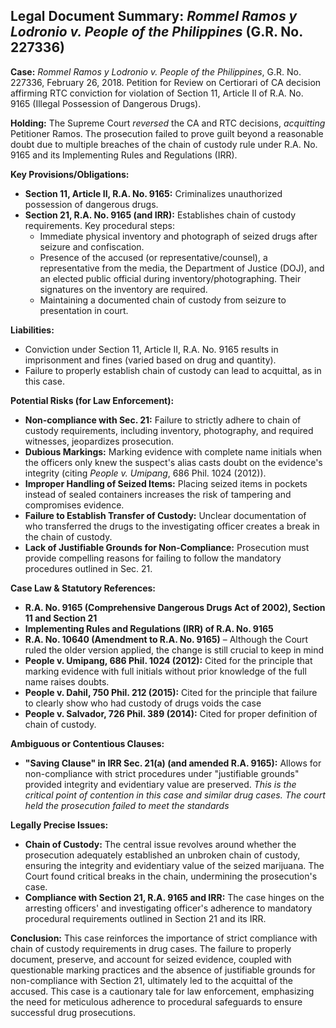 ## Legal Document Summary: *Rommel Ramos y Lodronio v. People of the Philippines* (G.R. No. 227336)

**Case:** *Rommel Ramos y Lodronio v. People of the Philippines*, G.R. No. 227336, February 26, 2018.  Petition for Review on Certiorari of CA decision affirming RTC conviction for violation of Section 11, Article II of R.A. No. 9165 (Illegal Possession of Dangerous Drugs).

**Holding:** The Supreme Court *reversed* the CA and RTC decisions, *acquitting* Petitioner Ramos. The prosecution failed to prove guilt beyond a reasonable doubt due to multiple breaches of the chain of custody rule under R.A. No. 9165 and its Implementing Rules and Regulations (IRR).

**Key Provisions/Obligations:**

*   **Section 11, Article II, R.A. No. 9165:** Criminalizes unauthorized possession of dangerous drugs.
*   **Section 21, R.A. No. 9165 (and IRR):**  Establishes chain of custody requirements. Key procedural steps:
    *   Immediate physical inventory and photograph of seized drugs after seizure and confiscation.
    *   Presence of the accused (or representative/counsel), a representative from the media, the Department of Justice (DOJ), and an elected public official during inventory/photographing. Their signatures on the inventory are required.
    *   Maintaining a documented chain of custody from seizure to presentation in court.

**Liabilities:**

*   Conviction under Section 11, Article II, R.A. No. 9165 results in imprisonment and fines (varied based on drug and quantity).
*   Failure to properly establish chain of custody can lead to acquittal, as in this case.

**Potential Risks (for Law Enforcement):**

*   **Non-compliance with Sec. 21:**  Failure to strictly adhere to chain of custody requirements, including inventory, photography, and required witnesses, jeopardizes prosecution.
*   **Dubious Markings:** Marking evidence with complete name initials when the officers only knew the suspect's alias casts doubt on the evidence's integrity (citing *People v. Umipang*, 686 Phil. 1024 (2012)).
*   **Improper Handling of Seized Items:**  Placing seized items in pockets instead of sealed containers increases the risk of tampering and compromises evidence.
*   **Failure to Establish Transfer of Custody:**  Unclear documentation of who transferred the drugs to the investigating officer creates a break in the chain of custody.
*   **Lack of Justifiable Grounds for Non-Compliance:**  Prosecution must provide compelling reasons for failing to follow the mandatory procedures outlined in Sec. 21.

**Case Law & Statutory References:**

*   **R.A. No. 9165 (Comprehensive Dangerous Drugs Act of 2002), Section 11 and Section 21**
*   **Implementing Rules and Regulations (IRR) of R.A. No. 9165**
*   **R.A. No. 10640 (Amendment to R.A. No. 9165)** – Although the Court ruled the older version applied, the change is still crucial to keep in mind
*   **People v. Umipang, 686 Phil. 1024 (2012):** Cited for the principle that marking evidence with full initials without prior knowledge of the full name raises doubts.
*   **People v. Dahil, 750 Phil. 212 (2015):** Cited for the principle that failure to clearly show who had custody of drugs voids the case
*   **People v. Salvador, 726 Phil. 389 (2014):** Cited for proper definition of chain of custody.

**Ambiguous or Contentious Clauses:**

*   **"Saving Clause" in IRR Sec. 21(a) (and amended R.A. 9165):** Allows for non-compliance with strict procedures under "justifiable grounds" provided integrity and evidentiary value are preserved.  *This is the critical point of contention in this case and similar drug cases. The court held the prosecution failed to meet the standards*

**Legally Precise Issues:**

*   **Chain of Custody:**  The central issue revolves around whether the prosecution adequately established an unbroken chain of custody, ensuring the integrity and evidentiary value of the seized marijuana. The Court found critical breaks in the chain, undermining the prosecution's case.
*   **Compliance with Section 21, R.A. 9165 and IRR:** The case hinges on the arresting officers' and investigating officer's adherence to mandatory procedural requirements outlined in Section 21 and its IRR.

**Conclusion:** This case reinforces the importance of strict compliance with chain of custody requirements in drug cases. The failure to properly document, preserve, and account for seized evidence, coupled with questionable marking practices and the absence of justifiable grounds for non-compliance with Section 21, ultimately led to the acquittal of the accused. This case is a cautionary tale for law enforcement, emphasizing the need for meticulous adherence to procedural safeguards to ensure successful drug prosecutions.
